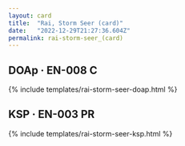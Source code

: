 ```yaml
---
layout: card
title:  "Rai, Storm Seer (card)"
date:   "2022-12-29T21:27:36.604Z"
permalink: rai-storm-seer_(card)
---
```


## DOAp &middot; EN-008 C

{% include templates/rai-storm-seer-doap.html %}


## KSP &middot; EN-003 PR

{% include templates/rai-storm-seer-ksp.html %}
